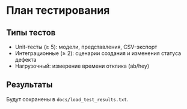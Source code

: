 # План тестирования

## Типы тестов
- Unit-тесты (≥ 5): модели, представления, CSV-экспорт
- Интеграционные (≥ 2): сценарии создания и изменения статуса дефекта
- Нагрузочный: измерение времени отклика (ab/hey)

## Результаты
Будут сохранены в `docs/load_test_results.txt`.
